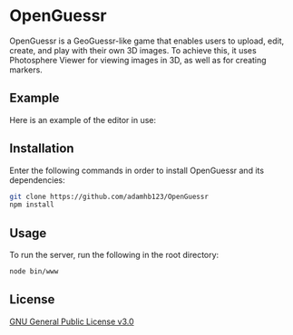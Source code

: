 # OpenGuessr

OpenGuessr is a GeoGuessr-like game that enables users to upload, edit, create, and play with their own 3D images. To achieve this, it uses Photosphere Viewer for viewing images in 3D, as well as for creating markers.
## Example
Here is an example of the editor in use:


## Installation

Enter the following commands in order to install OpenGuessr and its dependencies:

```bash
git clone https://github.com/adamhb123/OpenGuessr
npm install
```

## Usage
To run the server, run the following in the root directory:

```bash
node bin/www
```

## License
[GNU General Public License v3.0](https://choosealicense.com/licenses/gpl-3.0/)
